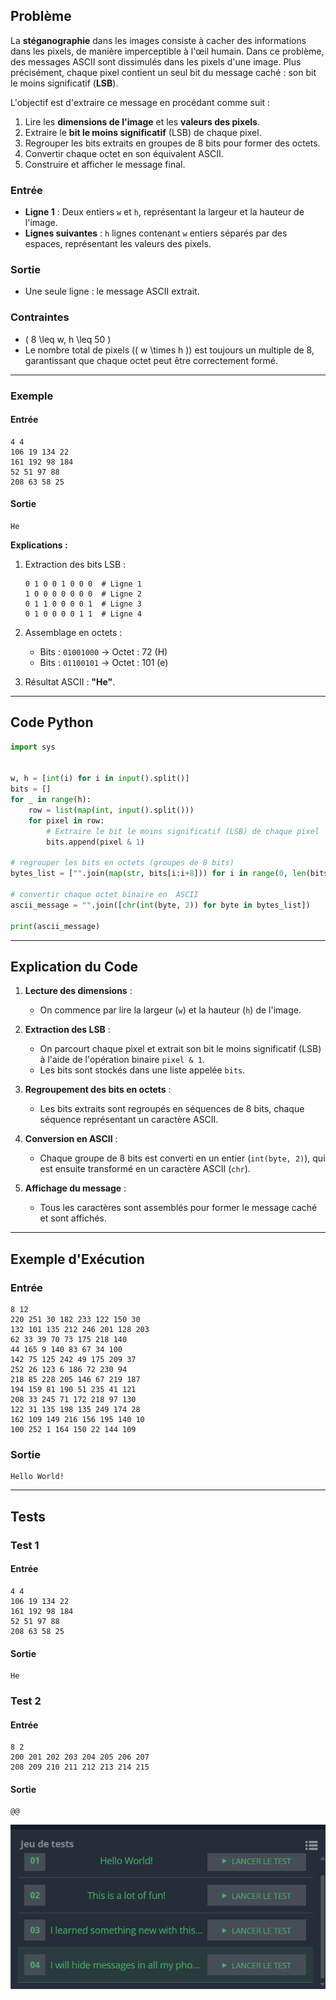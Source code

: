 ## Problème

La **stéganographie** dans les images consiste à cacher des informations dans les pixels, de manière imperceptible à l'œil humain. Dans ce problème, des messages ASCII sont dissimulés dans les pixels d'une image. Plus précisément, chaque pixel contient un seul bit du message caché : son bit le moins significatif (**LSB**).

L'objectif est d'extraire ce message en procédant comme suit :

1. Lire les **dimensions de l'image** et les **valeurs des pixels**.
2. Extraire le **bit le moins significatif** (LSB) de chaque pixel.
3. Regrouper les bits extraits en groupes de 8 bits pour former des octets.
4. Convertir chaque octet en son équivalent ASCII.
5. Construire et afficher le message final.

### Entrée

- **Ligne 1** : Deux entiers `w` et `h`, représentant la largeur et la hauteur de l'image.
- **Lignes suivantes** : `h` lignes contenant `w` entiers séparés par des espaces, représentant les valeurs des pixels.

### Sortie

- Une seule ligne : le message ASCII extrait.

### Contraintes

- \( 8 \leq w, h \leq 50 \)
- Le nombre total de pixels (\( w \times h \)) est toujours un multiple de 8, garantissant que chaque octet peut être correctement formé.

---

### Exemple

#### Entrée

```
4 4
106 19 134 22
161 192 98 184
52 51 97 88
208 63 58 25
```

#### Sortie

```
He
```

**Explications :**

1. Extraction des bits LSB :
   ```
   0 1 0 0 1 0 0 0  # Ligne 1
   1 0 0 0 0 0 0 0  # Ligne 2
   0 1 1 0 0 0 0 1  # Ligne 3
   0 1 0 0 0 0 1 1  # Ligne 4
   ```

2. Assemblage en octets :  
   - Bits : `01001000` → Octet : 72 (H)  
   - Bits : `01100101` → Octet : 101 (e)

3. Résultat ASCII : **"He"**.

---

## Code Python

```python
import sys


w, h = [int(i) for i in input().split()]
bits = []
for _ in range(h):
    row = list(map(int, input().split()))
    for pixel in row:
        # Extraire le bit le moins significatif (LSB) de chaque pixel
        bits.append(pixel & 1)

# regrouper les bits en octets (groupes de 8 bits)
bytes_list = ["".join(map(str, bits[i:i+8])) for i in range(0, len(bits), 8)]

# convertir chaque octet binaire en  ASCII
ascii_message = "".join([chr(int(byte, 2)) for byte in bytes_list])

print(ascii_message)

```

---

## Explication du Code

1. **Lecture des dimensions** :
   - On commence par lire la largeur (`w`) et la hauteur (`h`) de l'image.

2. **Extraction des LSB** :
   - On parcourt chaque pixel et extrait son bit le moins significatif (LSB) à l'aide de l'opération binaire `pixel & 1`.
   - Les bits sont stockés dans une liste appelée `bits`.

3. **Regroupement des bits en octets** :
   - Les bits extraits sont regroupés en séquences de 8 bits, chaque séquence représentant un caractère ASCII.

4. **Conversion en ASCII** :
   - Chaque groupe de 8 bits est converti en un entier (`int(byte, 2)`), qui est ensuite transformé en un caractère ASCII (`chr`).

5. **Affichage du message** :
   - Tous les caractères sont assemblés pour former le message caché et sont affichés.

---

## Exemple d'Exécution

### Entrée
```
8 12
220 251 30 182 233 122 150 30
132 101 135 212 246 201 128 203
62 33 39 70 73 175 218 140
44 165 9 140 83 67 34 100
142 75 125 242 49 175 209 37
252 26 123 6 186 72 230 94
218 85 228 205 146 67 219 187
194 159 81 190 51 235 41 121
208 33 245 71 172 218 97 130
122 31 135 198 135 249 174 28
162 109 149 216 156 195 140 10
100 252 1 164 150 22 144 109
```

### Sortie
```
Hello World!
```

---

## Tests

### Test 1
#### Entrée
```
4 4
106 19 134 22
161 192 98 184
52 51 97 88
208 63 58 25
```
#### Sortie
```
He
```

### Test 2
#### Entrée
```
8 2
200 201 202 203 204 205 206 207
208 209 210 211 212 213 214 215
```
#### Sortie
```
@@
```

![Validation des tests](img/asciImage.png)